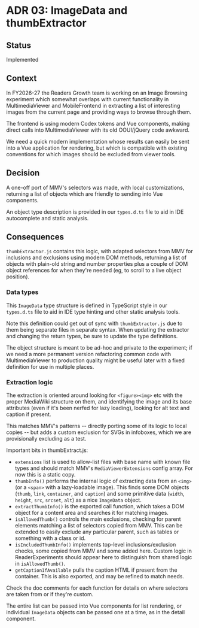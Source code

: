 # ADR 03: ImageData and thumbExtractor

## Status

Implemented

## Context

In FY2026-27 the Readers Growth team is working on an Image Browsing
experiment which somewhat overlaps with current functionality in
MultimediaViewer and MobileFrontend in extracting a list of interesting
images from the current page and providing ways to browse through them.

The frontend is using modern Codex tokens and Vue components, making
direct calls into MultimediaViewer with its old OOUI/jQuery code
awkward.

We need a quick modern implementation whose results can easily be sent
into a Vue application for rendering, but which is compatible with
existing conventions for which images should be excluded from viewer
tools.

## Decision

A one-off port of MMV's selectors was made, with local customizations,
returning a list of objects which are friendly to sending into Vue
components.

An object type description is provided in our `types.d.ts` file to aid
in IDE autocomplete and static analysis.

## Consequences

`thumbExtractor.js` contains this logic, with adapted selectors from
MMV for inclusions and exclusions using modern DOM methods, returning a
list of objects with plain-old string and number properties plus a
couple of DOM object references for when they're needed (eg, to scroll
to a live object position).

### Data types

This `ImageData` type structure is defined in TypeScript style in our
`types.d.ts` file to aid in IDE type hinting and other static analysis
tools.

Note this definition could get out of sync with `thumbExtractor.js` due
to them being separate files in separate syntax. When updating the
extractor and changing the return types, be sure to update the type
definitions.

The object structure is meant to be ad-hoc and private to the
experiment; if we need a more permanent version refactoring common code
with MultimediaViewer to production quality might be useful later with
a fixed definition for use in multiple places.

### Extraction logic

The extraction is oriented around looking for `<figure><img>` etc with
the proper MediaWiki structure on them, and identifying the image and
its base attributes (even if it's been nerfed for lazy loading),
looking for alt text and caption if present.

This matches MMV's patterns -- directly porting some of its logic to
local copies -- but adds a custom exclusion for SVGs in infoboxes,
which we  are provisionally excluding as a test.

Important bits in thumbExtract.js:

* `extensions` list is used to allow-list files with base name with
  known file types and should match MMV's `MediaViewerExtensions`
  config array. For now this is a static copy.
* `thumbInfo()` performs the internal logic of extracting data from an
  `<img>` (or a `<span>` with a lazy-loadable image). This finds some
  DOM objects (`thumb`, `link`, `container`, and `caption`) and some
  primitive data (`width`, `height`, `src`, `srcset`, `alt`) as a nice
  `ImageData` object.
* `extractThumbInfo()` is the exported call function, which takes a DOM
  object for a content area and searches it for matching images.
* `isAllowedThumb()` controls the main exclusions, checking for parent
  elements matching a list of selectors copied from MMV. This can be
  extended to easily exclude any particular parent, such as tables or
  something with a class or id.
* `isIncludedThumbInfo()` implements top-level inclusions/exclusion
  checks, some copied from MMV and some added here. Custom logic in
  ReaderExperiments should appear here to distinguish from shared logic
  in `isAllowedThumb()`.
* `getCaptionIfAvailable` pulls the caption HTML if present from the
  container. This is also exported, and may be refined to match needs.

Check the doc comments for each function for details on where selectors
are taken from or if they're custom.

The entire list can be passed into Vue components for list rendering,
or individual `ImageData` objects can be passed one at a time, as in
the detail component.
